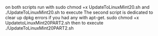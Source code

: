 on both scripts run with
sudo chmod +x UpdateToLinuxMint20.sh
and ./UpdateToLinuxMint20.sh to execute
The second script is dedicated to clear up dpkg errors if you had any with apt-get.
sudo chmod +x UpdatetoLinuxMint20PART2.sh then to execute
./UpdateToLinuxMint20PART2.sh 

